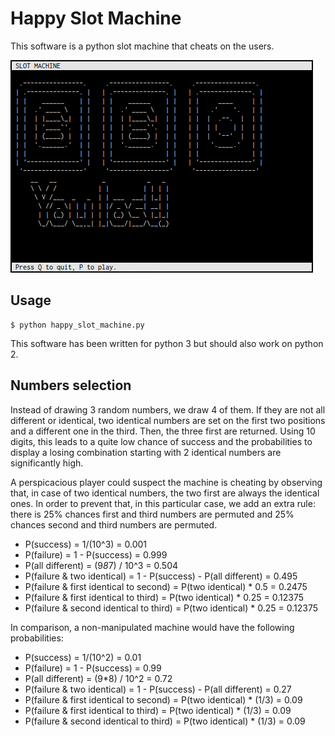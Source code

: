 # Happy Slot Machine

This software is a python slot machine that cheats on the users.

![screenshot](screenshot_01.png)


## Usage

```ShellSession
$ python happy_slot_machine.py
```

This software has been written for python 3 but should also work on python 2.


## Numbers selection

Instead of drawing 3 random numbers, we draw 4 of them. If they are not all different or identical, two identical numbers are set on the first two positions and a different one in the third. Then, the three first are returned. Using 10 digits, this leads to a quite low chance of success and the probabilities to display a losing combination starting with 2 identical numbers are significantly high.

A perspicacious player could suspect the machine is cheating by observing that, in case of two identical numbers, the two first are always the identical ones. In order to prevent that, in this particular case, we add an extra rule: there is 25% chances first and third numbers are permuted and 25% chances second and third numbers are permuted.

* P(success) = 1/(10^3) = 0.001
* P(failure) = 1 - P(success) = 0.999
* P(all different) = (9*8*7) / 10^3 = 0.504
* P(failure & two identical) = 1 - P(success) - P(all different) = 0.495
* P(failure & first identical to second) = P(two identical) * 0.5 = 0.2475
* P(failure & first identical to third) = P(two identical) * 0.25 = 0.12375
* P(failure & second identical to third) = P(two identical) * 0.25 = 0.12375

In comparison, a non-manipulated machine would have the following probabilities:

* P(success) = 1/(10^2) = 0.01
* P(failure) = 1 - P(success) = 0.99
* P(all different) = (9*8) / 10^2 = 0.72
* P(failure & two identical) = 1 - P(success) - P(all different) = 0.27
* P(failure & first identical to second) = P(two identical) * (1/3) = 0.09
* P(failure & first identical to third) = P(two identical) * (1/3) = 0.09
* P(failure & second identical to third) = P(two identical) * (1/3) = 0.09
